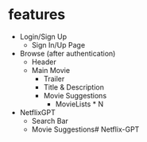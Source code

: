 # features
- Login/Sign Up
    - Sign In/Up Page
- Browse (after authentication)
    - Header
    - Main Movie
        - Trailer
        - Title & Description
        - Movie Suggestions
            - MovieLists * N
- NetflixGPT
    - Search Bar
    - Movie Suggestions#   N e t f l i x - G P T  
 